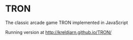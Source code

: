 TRON
====
The classic arcade game TRON implemented in JavaScript

Running version at http://kreldjarn.github.io/TRON/
